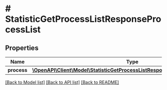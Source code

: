 # # StatisticGetProcessListResponseProcessList

## Properties

Name | Type | Description | Notes
------------ | ------------- | ------------- | -------------
**process** | [**\OpenAPI\Client\Model\StatisticGetProcessListResponseProcessListProcessInfo[]**](StatisticGetProcessListResponseProcessListProcessInfo.md) |  | [optional]

[[Back to Model list]](../../README.md#models) [[Back to API list]](../../README.md#endpoints) [[Back to README]](../../README.md)
